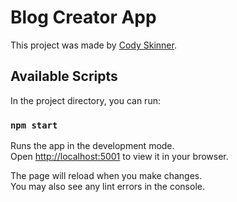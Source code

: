 # Blog Creator App

This project was made by [Cody Skinner](https://codyskinner.co/).

## Available Scripts

In the project directory, you can run:

### `npm start`

Runs the app in the development mode.\
Open [http://localhost:5001](http://localhost:5001) to view it in your browser.

The page will reload when you make changes.\
You may also see any lint errors in the console.

